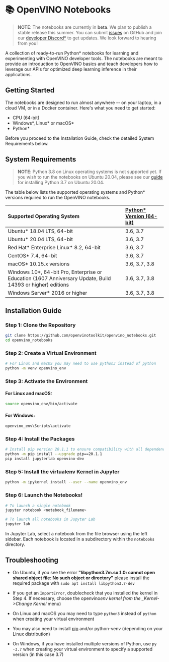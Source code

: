 # 📚 OpenVINO Notebooks

> **NOTE**: The notebooks are currently in **beta**. We plan to publish a stable release this summer. You can submit [issues](https://github.com/openvinotoolkit/openvino_notebooks/issues) on GitHub and join our [developer Discord\*](https://discord.com/invite/pWGcWpyx7x) to get updates. We look forward to hearing from you!

A collection of ready-to-run Python\* notebooks for learning and experimenting with OpenVINO developer tools. The notebooks are meant to provide an introduction to OpenVINO basics and teach developers how to leverage our APIs for optimized deep learning inference in their applications.

## Getting Started

The notebooks are designed to run almost anywhere -- on your laptop, in a cloud VM, or in a Docker container. Here's what you need to get started:

- CPU (64-bit)
- Windows\*, Linux\* or macOS\*
- Python\*

Before you proceed to the Installation Guide, check the detailed System Requirements below.

## System Requirements

> **NOTE**: Python 3.8 on Linux operating systems is not supported yet. If you wish to run the notebooks on Ubuntu 20.04, please see our [guide](wiki_url) for installing Python 3.7 on Ubuntu 20.04.

The table below lists the supported operating systems and Python\* versions required to run the OpenVINO notebooks.

| Supported Operating System                                                                                  | [Python\* Version (64-bit)](https://www.python.org/) |
| :---------------------------------------------------------------------------------------------------------- | :--------------------------------------------------- |
| Ubuntu\* 18.04 LTS, 64-bit                                                                                  | 3.6, 3.7                                             |
| Ubuntu\* 20.04 LTS, 64-bit                                                                                  | 3.6, 3.7                                             |
| Red Hat* Enterprise Linux* 8.2, 64-bit                                                                      | 3.6, 3.7                                             |
| CentOS\* 7.4, 64-bit                                                                                        | 3.6, 3.7                                             |
| macOS\* 10.15.x versions                                                                                    | 3.6, 3.7, 3.8                                        |
| Windows 10\*, 64-bit Pro, Enterprise or Education (1607 Anniversary Update, Build 14393 or higher) editions | 3.6, 3.7, 3.8                                        |
| Windows Server\* 2016 or higher                                                                             | 3.6, 3.7, 3.8                                        |

## Installation Guide

### Step 1: Clone the Repository

```bash
git clone https://github.com/openvinotoolkit/openvino_notebooks.git
cd openvino_notebooks
```

### Step 2: Create a Virtual Environment

```bash
# For Linux and macOS you may need to use python3 instead of python
python -m venv openvino_env
```

### Step 3: Activate the Environment

#### For Linux and macOS:

```bash
source openvino_env/bin/activate
```

#### For Windows:

```bash
openvino_env\Scripts\activate
```

### Step 4: Install the Packages

```bash
# Install pip version 20.1.1 to ensure compatibility with all dependencies
python -m pip install --upgrade pip==20.1.1
pip install jupyterlab openvino-dev
```

### Step 5: Install the virtualenv Kernel in Jupyter

```bash
python -m ipykernel install --user --name openvino_env
```

### Step 6: Launch the Notebooks!

```bash
# To launch a single notebook
jupyter notebook <notebook_filename>

# To launch all notebooks in Jupyter Lab
jupyter lab
```

In Jupyter Lab, select a notebook from the file browser using the left sidebar. Each notebook is located in a subdirectory within the `notebooks` directory.

## Troubleshooting

- On Ubuntu, if you see the error **"libpython3.7m.so.1.0: cannot open shared object file: No such object or directory"** please install the required package with `sudo apt install libpython3.7-dev`

- If you get an `ImportError`, doublecheck that you installed the kernel in Step 4. If necessary, choose the openvino*env kernel from the \_Kernel->Change Kernel* menu)

- On Linux and macOS you may need to type `python3` instead of `python` when creating your virtual environment

- You may also need to install [pip](https://pip.pypa.io/en/stable/installing/) and/or python-venv (depending on your Linux distribution)

- On Windows, if you have installed multiple versions of Python, use `py -3.7` when creating your virtual environment to specify a supported version (in this case 3.7)
